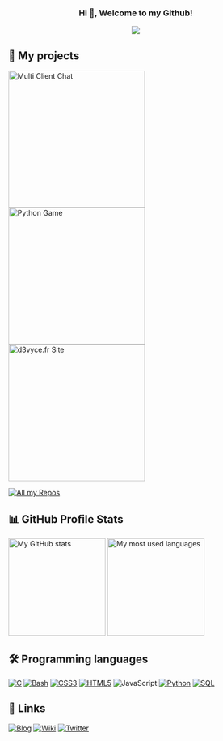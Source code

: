 <h3 align="center">
  Hi 👋, Welcome to my Github!
</h3>

<!-- https://github.com/DenverCoder1/readme-typing-svg -->
<p align="center">
  <a href="#"><img src="https://readme-typing-svg.herokuapp.com/?lines=DEVELOPER;CTF%20PLAYER;RED%20TEAM&font=sans-serif&center=true&width=350&height=45&color=edbb5f&vCenter=true&size=22" /></a>
</p>

## 📙 My projects

<!-- https://github.com/DenverCoder1/github-readme-stats -->
<p align="left">
  <a href="https://github.com/d3vyce/Multi-Client-Chat"><img width="270" alt="Multi Client Chat" src="https://denvercoder1-github-readme-stats.vercel.app/api/pin/?username=d3vyce&repo=Multi-Client-Chat&theme=react&bg_color=3d3d3d&title_color=59A9FF&icon_color=59A9FF&hide_border=true&show_icons=false" /></a>
  <a href="https://github.com/d3vyce/Python-Game"><img width="270" alt="Python Game" src="https://denvercoder1-github-readme-stats.vercel.app/api/pin/?username=d3vyce&repo=Python-Game&theme=react&bg_color=3d3d3d&title_color=59A9FF&icon_color=59A9FF&hide_border=true&show_icons=false" /></a>
  <a href="https://github.com/d3vyce/d3vyce.fr"><img width="270" alt="d3vyce.fr Site" src="https://denvercoder1-github-readme-stats.vercel.app/api/pin/?username=d3vyce&repo=d3vyce.fr&theme=react&bg_color=3d3d3d&title_color=59A9FF&icon_color=59A9FF&hide_border=true&show_icons=false" /></a>
</p>

<!-- https://github.com/badges/shields -->
<p align="left">
  <a href="https://github.com/d3vyce?tab=repositories"><img alt="All my Repos" src="https://shields.io/badge/-All%20my%20Repos-3d3d3d?style=for-the-badge" /></a>
</p>

<!-- https://github.com/anuraghazra/github-readme-stats -->
## 📊 GitHub Profile Stats

<a href="#"><img alt="My GitHub stats" src="https://github-readme-stats.vercel.app/api/?username=d3vyce&show_icons=true&count_private=true&theme=react&hide_border=true&bg_color=3d3d3d&title_color=59A9FF&icon_color=59A9FF" height="192px" /></a>
<a href="#"><img alt="My most used languages" src="https://github-readme-stats.vercel.app/api/top-langs/?username=d3vyce&langs_count=8&layout=compact&theme=react&hide_border=true&bg_color=3d3d3d&title_color=59A9FF&icon_color=59A9FF" height="192px" /></a>
<br />

## 🛠️ Programming languages
<p>
  <a href="#"><img alt="C" src="https://img.shields.io/badge/C-239120?logo=c&logoColor=white&style=for-the-badge"></a>
  <a href="#"><img alt="Bash" src="https://img.shields.io/badge/Bash-557C94?logo=gnu-bash&logoColor=white&style=for-the-badge"></a>
  <a href="#"><img alt="CSS3" src="https://img.shields.io/badge/CSS3-1572B6?logo=css3&logoColor=white&style=for-the-badge"></a>
  <a href="#"><img alt="HTML5" src="https://img.shields.io/badge/HTML5-E34F26?logo=html5&logoColor=white&style=for-the-badge"></a>
  <a><img alt="JavaScript" src="https://img.shields.io/badge/JavaScript-F7DF1E?logo=javascript&logoColor=black&style=for-the-badge"></a>
  <a href="#"><img alt="Python" src="https://img.shields.io/badge/Python-3776AB?logo=python&logoColor=white&style=for-the-badge"></a>
  <a href="#"><img alt="SQL" src="https://img.shields.io/badge/SQL-4053D6?logo=amazon-dynamodb&logoColor=white&style=for-the-badge"></a>
</p>

## 🔗 Links
<p>
  <a href="https://www.d3vyce.fr"><img alt="Blog" src="https://img.shields.io/badge/Blog-239120?logo=ghost&logoColor=white&style=for-the-badge"></a>
  <a href="https://wiki.d3vyce.fr/"><img alt="Wiki" src="https://img.shields.io/badge/Wiki-E34F26?logo=gitbook&logoColor=white&style=for-the-badge"></a>
  <a href="https://twitter.com/d3vyce"><img alt="Twitter" src="https://img.shields.io/badge/Twitter-4053D6?logo=twitter&logoColor=white&style=for-the-badge"></a>
</p>
